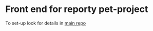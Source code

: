 # Front end for reporty pet-project

To set-up look for details in [main repo](https://github.com/korobokvk/reporty-main)
